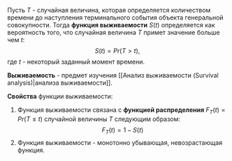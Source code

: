 Пусть $T$ - случайная величина, которая определяется количеством времени до наступления терминального события объекта генеральной совокупности. Тогда **функция выживаемости** $S(t)$ определяется как вероятность того, что случайная величина $T$ примет значение больше чем $t$:$$S(t) = Pr(T > t),$$где $t$ - некоторый заданный момент времени.

**Выживаемость** - предмет изучения [[Анализ выживаемости (Survival analysis)|анализа выживаемости]].

**Свойства** функции выживаемости:

1. Функция выживаемости связана с **функцией распределения** $F_T(t) = Pr(T \leq t)$ случайной величины $T$ следующим образом:
   $$F_T(t) = 1 - S(t)$$
2. Функция выживаемости - монотонно убывающая, невозрастающая функция.